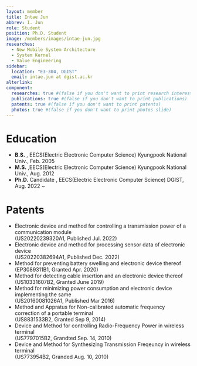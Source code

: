 ```yaml
---
layout: member
title: Intae Jun
abbrev: I. Jun
role: Student
position: Ph.D. Student
image: /members/images/intae-jun.jpg
researches:
  - New Mobile System Architecture
  - System Kernel
  - Value Engineering
sidebar:
  location: "E3-304, DGIST"
  email: intae.jun at dgist.ac.kr
alterlink: 
component:
  researches: true #(false if you don't want to print research interest)
  publications: true #(false if you don't want to print publications)
  patents: true #(false if you don't want to print patents)
  photos: true #(false if you don't want to print photos slide)
---
```


# Education
* **B.S.** , EECS(Electric Electronic Computer Science) Kyungpook National Univ., Feb. 2005
* **M.S.** ,EECS(Electric Electronic Computer Science) Kyungpook National Univ., Aug. 2012
* **Ph.D.** Candidate , EECS(Electric Electronic Computer Science) DGIST, Aug. 2022 ~

# Patents
* Electronic device and method for controlling a transmission power of a communication module<br/>(US20220239320A1, Published Jul. 2022)
* Electronic device and method for processing sensor data of electronic device<br/>(US20220382694A1, Published Dec. 2022)
* Method for preventing battery swelling and electronic device thereof<br/>(EP3089311B1, Granted Apr. 2020)
* Method for detecting cable insertion and an electronic device thereof<br/>(US10331607B2, Granted June 2019)
* Method for minimizing power consumption and electronic device implementing the same<br/>(US20160081026A1, Published Mar 2016)
* Method and Appratus for Non-calibrated automatic frequency correction of a portable terminal<br/>(US8831533B2, Granted Sep 9, 2014)
* Device and Method for controlling Radio-Frequency Power in wireless terminal<br/>(US7797015B2, Grandted Sep. 14, 2010)
* Device and Method for Synthesizing Transmission Freqeuncy in wireless terminal<br/>(US773954B2, Granded Aug. 10, 2010)